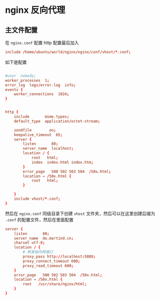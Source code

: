 # nginx 反向代理

## 主文件配置

在 `nginx.conf` 配置 http 配置最后加入

```conf
include /home/ubuntu/world/nginx/nginx/conf/vhost/*.conf;
```

如下是配置

```conf

#user  nobody;
worker_processes  1;
error_log  logs/error.log  info;
events {
    worker_connections  1024;
}


http {
    include       mime.types;
    default_type  application/octet-stream;

    sendfile        on;
    keepalive_timeout  65;
    server {
        listen       80;
        server_name  localhost;
        location / {
            root   html;
            index  index.html index.htm;
        }
        error_page   500 502 503 504  /50x.html;
        location = /50x.html {
            root   html;
        }

    }
    include vhost/*.conf;
}

```

然后在 `nginx.conf` 同级目录下创建 `vhost` 文件夹，然后可以在这里创建后缀为 `.conf` 的配置文件，然后在里面配置

```conf
server {
    listen       80;
    server_name  do.martind.cn;
    charset utf-8;
    location / {
        # 转发给内网端口
        proxy_pass http://localhost:5888;
        proxy_connect_timeout 600;
        proxy_read_timeout 600;
    }
    error_page   500 502 503 504  /50x.html;
    location = /50x.html {
        root   /usr/share/nginx/html;
    }
}
```
